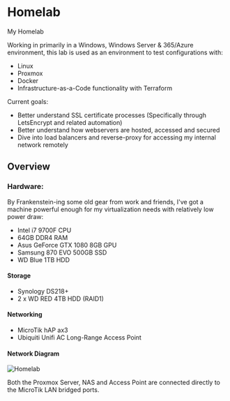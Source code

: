 # Homelab
My Homelab

Working in primarily in a Windows, Windows Server & 365/Azure environment, this lab is used as an environment to test configurations with:
* Linux
* Proxmox
* Docker
* Infrastructure-as-a-Code functionality with Terraform

Current goals:
* Better understand SSL certificate processes (Specifically through LetsEncrypt and related automation)
* Better understand how webservers are hosted, accessed and secured
* Dive into load balancers and reverse-proxy for accessing my internal network remotely

## Overview
### Hardware:
By Frankenstein-ing some old gear from work and friends, I've got a machine powerful enough for my virtualization needs with relatively low power draw:
* Intel i7 9700F CPU
* 64GB DDR4 RAM
* Asus GeForce GTX 1080 8GB GPU
* Samsung 870 EVO 500GB SSD
* WD Blue 1TB HDD

#### Storage
* Synology DS218+
* 2 x WD RED 4TB HDD (RAID1)
#### Networking
* MicroTik hAP ax3
* Ubiquiti Unifi AC Long-Range Access Point

#### Network Diagram
![Homelab](https://github.com/joshdarcy/Homelab/assets/130115650/dcaf4a73-b2c4-49dd-8d91-25ba56437e03)

Both the Proxmox Server, NAS and Access Point are connected directly to the MicroTik LAN bridged ports.


